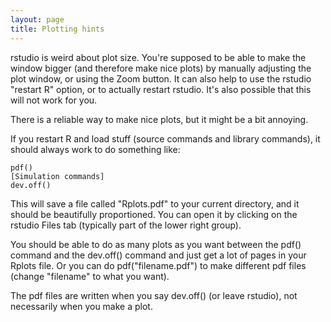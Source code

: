 ```yaml
---
layout: page
title: Plotting hints
---
```


rstudio is weird about plot size. You're supposed to be able to make the window bigger (and therefore make nice plots) by manually adjusting the plot window, or using the Zoom button. It can also help to use the rstudio "restart R" option, or to actually restart rstudio. It's also possible that this will not work for you.

There is a reliable way to make nice plots, but it might be a bit annoying.

If you restart R and load stuff (source commands and library commands), it should always work to do something like:

```
pdf()
[Simulation commands]
dev.off()
``` 

This will save a file called "Rplots.pdf" to your current directory, and it should be beautifully proportioned. You can open it by clicking on the rstudio Files tab (typically part of the lower right group).

You should be able to do as many plots as you want between the pdf() command and the dev.off() command and just get a lot of pages in your Rplots file. Or you can do pdf("filename.pdf") to make different pdf files (change "filename" to what you want).

The pdf files are written when you say dev.off() (or leave rstudio),
not necessarily when you make a plot.
